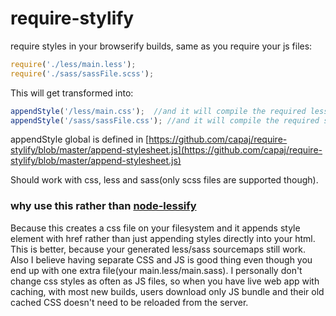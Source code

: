 require-stylify
===============

require styles in your browserify builds, same as you require your js files:

```javascript
require('./less/main.less');
require('./sass/sassFile.scss');
```
This will get transformed into:
```javascript
appendStyle('/less/main.css');  //and it will compile the required less file into this css obviously
appendStyle('/sass/sassFile.css'); //and it will compile the required sass file into this css obviously
```
appendStyle global is defined in [https://github.com/capaj/require-stylify/blob/master/append-stylesheet.js](https://github.com/capaj/require-stylify/blob/master/append-stylesheet.js)

Should work with css, less and sass(only scss files are supported though).

### why use this rather than [node-lessify](https://github.com/wilson428/node-lessify)
Because this creates a css file on your filesystem and it appends style element with href rather than just appending styles directly into your html. This is better, because your generated less/sass sourcemaps still work. Also I believe having separate CSS and JS is good thing even though you end up with one extra file(your main.less/main.sass). I personally don't change css styles as often as JS files, so when you have live web app with caching, with most new builds, users download only JS bundle and their old cached CSS doesn't need to be reloaded from the server.
